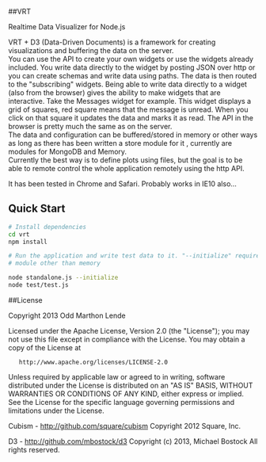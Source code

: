 ##VRT

Realtime Data Visualizer for Node.js
<p>VRT + D3 (Data-Driven Documents) is a framework for creating visualizations and buffering the data on the server.<br />
You can use the API to create your own widgets or use the widgets already included. You write data directly to the widget by posting JSON over http or you can create schemas and write data using paths. The data is then routed to the "subscribing" widgets. Being able to write data directly to a widget (also from the browser) gives the ability to make widgets that are interactive. Take the Messages widget for example. This widget displays a grid of squares, red square means that the message is unread. When you click on that square it updates the data and marks it as read. The API in the browser is pretty much the same as on the server. <br />
The data and configuration can be buffered/stored in memory or other ways as long as there has been written a store module for it , currently are modules for MongoDB and Memory. <br />
Currently the best way is to define plots using files, but the goal is to be able to remote control the whole application remotely using the http API.
</p>
<p>
It has been tested in Chrome and Safari. Probably works in IE10 also...
</p>

## Quick Start

```bash
# Install dependencies
cd vrt
npm install

# Run the application and write test data to it. "--initialize" required only at first boot to load configuration files from disk if using a storage 
# module other than memory

node standalone.js --initialize
node test/test.js

```

##License

Copyright 2013 Odd Marthon Lende

   Licensed under the Apache License, Version 2.0 (the "License");
   you may not use this file except in compliance with the License.
   You may obtain a copy of the License at

       http://www.apache.org/licenses/LICENSE-2.0

   Unless required by applicable law or agreed to in writing, software
   distributed under the License is distributed on an "AS IS" BASIS,
   WITHOUT WARRANTIES OR CONDITIONS OF ANY KIND, either express or implied.
   See the License for the specific language governing permissions and
   limitations under the License.

Cubism - http://github.com/square/cubism
Copyright 2012 Square, Inc.

D3 - http://github.com/mbostock/d3
Copyright (c) 2013, Michael Bostock
All rights reserved.